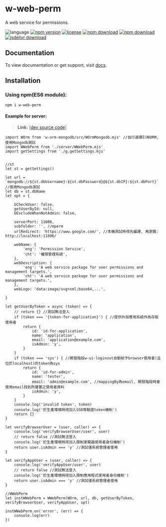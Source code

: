 # w-web-perm
A web service for permissions.

![language](https://img.shields.io/badge/language-JavaScript-orange.svg) 
[![npm version](http://img.shields.io/npm/v/w-web-perm.svg?style=flat)](https://npmjs.org/package/w-web-perm) 
[![license](https://img.shields.io/npm/l/w-web-perm.svg?style=flat)](https://npmjs.org/package/w-web-perm) 
[![npm download](https://img.shields.io/npm/dt/w-web-perm.svg)](https://npmjs.org/package/w-web-perm) 
[![npm download](https://img.shields.io/npm/dm/w-web-perm.svg)](https://npmjs.org/package/w-web-perm) 
[![jsdelivr download](https://img.shields.io/jsdelivr/npm/hm/w-web-perm.svg)](https://www.jsdelivr.com/package/npm/w-web-perm)

## Documentation
To view documentation or get support, visit [docs](https://yuda-lyu.github.io/w-web-perm/WWebPerm.html).

## Installation
### Using npm(ES6 module):
```alias
npm i w-web-perm
```

#### Example for server:
> **Link:** [[dev source code](https://github.com/yuda-lyu/w-web-perm/blob/master/srv.mjs)]
```alias
import WOrm from 'w-orm-mongodb/src/WOrmMongodb.mjs' //自行選擇引用ORM, 使用Mongodb測試
import WWebPerm from './server/WWebPerm.mjs'
import getSettings from './g.getSettings.mjs'


//st
let st = getSettings()

let url = `mongodb://${st.dbUsername}:${st.dbPassword}@${st.dbIP}:${st.dbPort}` //使用Mongodb測試
let db = st.dbName
let opt = {

    bCheckUser: false,
    getUserById: null,
    bExcludeWhenNotAdmin: false,

    serverPort: 11006,
    subfolder: '', //mperm
    urlRedirect: 'https://www.google.com/', //本機測試時得先編譯, 再瀏覽: http://localhost:11006/

    webName: {
        'eng': 'Permission Service',
        'cht': '權限管理系統',
    },
    webDescription: {
        'eng': 'A web service package for user permissions and management targets.',
        'cht': 'A web service package for user permissions and management targets.',
    },
    webLogo: 'data:image/svg+xml;base64,...',

}

let getUserByToken = async (token) => {
    // return {} //測試無法登入
    if (token === '{token-for-application}') { //提供外部應用系統作為存取使用者
        return {
            id: 'id-for-application',
            name: 'application',
            email: 'application@example.com',
            isAdmin: 'y',
        }
    }
    if (token === 'sys') { //開發階段w-ui-loginout自動給予browser使用者(且位於localhost)的token為sys
        return {
            id: 'id-for-admin',
            name: 'tester',
            email: 'admin@example.com', //mappingBy為email, 開發階段時會使用email找到所建置之使用者資料
            isAdmin: 'y',
        }
    }
    console.log('invalid token', token)
    console.log('於生產環境時得加入SSO等驗證token機制')
    return {}
}

let verifyBrowserUser = (user, caller) => {
    console.log('verifyBrowserUser/user', user)
    // return false //測試無法登入
    console.log('於生產環境時得加入限制瀏覽器使用者身份機制')
    return user.isAdmin === 'y' //測試僅系統管理者使用
}

let verifyAppUser = (user, caller) => {
    console.log('verifyAppUser/user', user)
    // return false //測試無法登入
    console.log('於生產環境時得加入限制應用程式使用者身份機制')
    return user.isAdmin === 'y' //測試僅系統管理者使用
}

//WWebPerm
let instWWebPerm = WWebPerm(WOrm, url, db, getUserByToken, verifyBrowserUser, verifyAppUser, opt)

instWWebPerm.on('error', (err) => {
    console.log(err)
})
```
